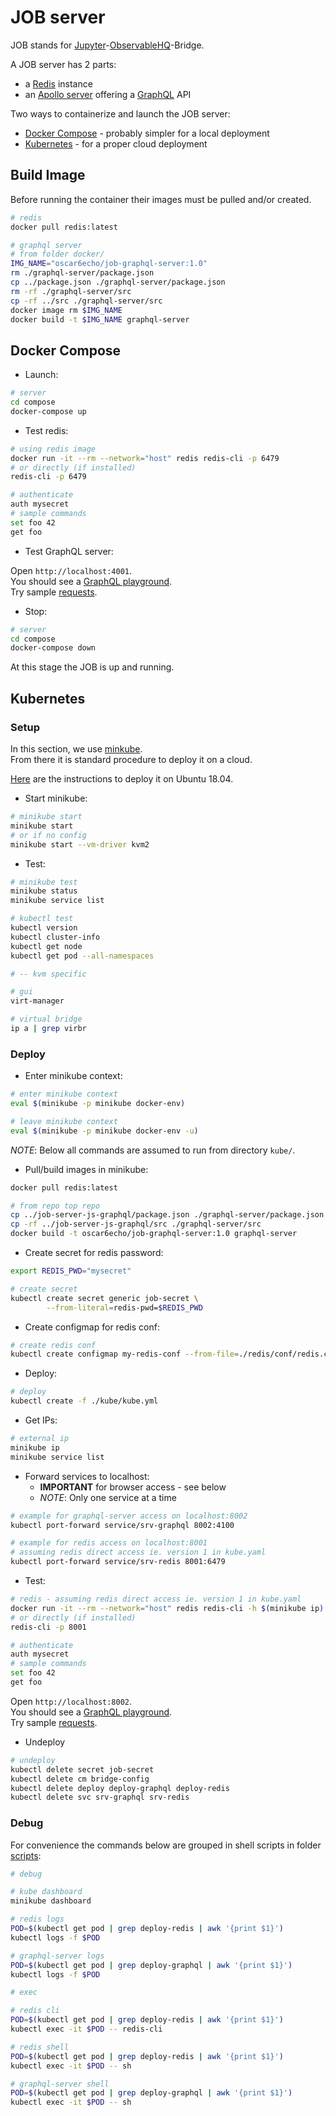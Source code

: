 # JOB server

JOB stands for [Jupyter](https://jupyter.org/)-[ObservableHQ](https://observablehq.com/)-Bridge.

A JOB server has 2 parts:

- a [Redis](https://redis.io/) instance
- an [Apollo server](https://www.apollographql.com/docs/apollo-server/) offering a [GraphQL](https://graphql.org/) API

Two ways to containerize and launch the JOB server:

- [Docker Compose](https://docs.docker.com/compose/) - probably simpler for a local deployment
- [Kubernetes](https://kubernetes.io/) - for a proper cloud deployment

## Build Image

Before running the container their images must be pulled and/or created.

```bash
# redis
docker pull redis:latest

# graphql server
# from folder docker/
IMG_NAME="oscar6echo/job-graphql-server:1.0"
rm ./graphql-server/package.json
cp ../package.json ./graphql-server/package.json
rm -rf ./graphql-server/src
cp -rf ../src ./graphql-server/src
docker image rm $IMG_NAME
docker build -t $IMG_NAME graphql-server
```

## Docker Compose

- Launch:

```bash
# server
cd compose
docker-compose up
```

- Test redis:

```bash
# using redis image
docker run -it --rm --network="host" redis redis-cli -p 6479
# or directly (if installed)
redis-cli -p 6479

# authenticate
auth mysecret
# sample commands
set foo 42
get foo
```

- Test GraphQL server:

Open `http://localhost:4001`.  
You should see a [GraphQL playground](https://www.apollographql.com/docs/apollo-server/testing/graphql-playground/).  
Try sample [requests](../README.md).

- Stop:

```bash
# server
cd compose
docker-compose down
```

At this stage the JOB is up and running.

## Kubernetes

### Setup

In this section, we use [minkube](https://kubernetes.io/docs/setup/learning-environment/minikube/).  
From there it is standard procedure to deploy it on a cloud.

[Here](doc/install-minikube) are the instructions to deploy it on Ubuntu 18.04.

- Start minikube:

```bash
# minikube start
minikube start
# or if no config
minikube start --vm-driver kvm2
```

- Test:

```bash
# minikube test
minikube status
minikube service list

# kubectl test
kubectl version
kubectl cluster-info
kubectl get node
kubectl get pod --all-namespaces

# -- kvm specific

# gui
virt-manager

# virtual bridge
ip a | grep virbr

```

### Deploy

- Enter minikube context:

```bash
# enter minikube context
eval $(minikube -p minikube docker-env)

# leave minikube context
eval $(minikube -p minikube docker-env -u)
```

_NOTE_: Below all commands are assumed to run from directory `kube/`.

- Pull/build images in minikube:

```bash
docker pull redis:latest

# from repo top repo
cp ../job-server-js-graphql/package.json ./graphql-server/package.json
cp -rf ../job-server-js-graphql/src ./graphql-server/src
docker build -t oscar6echo/job-graphql-server:1.0 graphql-server
```

- Create secret for redis password:

```bash
export REDIS_PWD="mysecret"

# create secret
kubectl create secret generic job-secret \
        --from-literal=redis-pwd=$REDIS_PWD
```

- Create configmap for redis conf:

```bash
# create redis conf
kubectl create configmap my-redis-conf --from-file=./redis/conf/redis.conf
```

- Deploy:

```bash
# deploy
kubectl create -f ./kube/kube.yml
```

- Get IPs:

```bash
# external ip
minikube ip
minikube service list
```

- Forward services to localhost:
  - **IMPORTANT** for browser access - see below
  - _NOTE_: Only one service at a time

```bash
# example for graphql-server access on localhost:8002
kubectl port-forward service/srv-graphql 8002:4100

# example for redis access on localhost:8001
# assuming redis direct access ie. version 1 in kube.yaml
kubectl port-forward service/srv-redis 8001:6479
```

- Test:

```bash
# redis - assuming redis direct access ie. version 1 in kube.yaml
docker run -it --rm --network="host" redis redis-cli -h $(minikube ip) -p 30591
# or directly (if installed)
redis-cli -p 8001

# authenticate
auth mysecret
# sample commands
set foo 42
get foo
```

Open `http://localhost:8002`.  
You should see a [GraphQL playground](https://www.apollographql.com/docs/apollo-server/testing/graphql-playground/).  
Try sample [requests](../README.md).

- Undeploy

```bash
# undeploy
kubectl delete secret job-secret
kubectl delete cm bridge-config
kubectl delete deploy deploy-graphql deploy-redis
kubectl delete svc srv-graphql srv-redis
```

### Debug

For convenience the commands below are grouped in shell scripts in folder [scripts](scripts/):

```bash
# debug

# kube dashboard
minikube dashboard

# redis logs
POD=$(kubectl get pod | grep deploy-redis | awk '{print $1}')
kubectl logs -f $POD

# graphql-server logs
POD=$(kubectl get pod | grep deploy-graphql | awk '{print $1}')
kubectl logs -f $POD

# exec

# redis cli
POD=$(kubectl get pod | grep deploy-redis | awk '{print $1}')
kubectl exec -it $POD -- redis-cli

# redis shell
POD=$(kubectl get pod | grep deploy-redis | awk '{print $1}')
kubectl exec -it $POD -- sh

# graphql-server shell
POD=$(kubectl get pod | grep deploy-graphql | awk '{print $1}')
kubectl exec -it $POD -- sh
```
